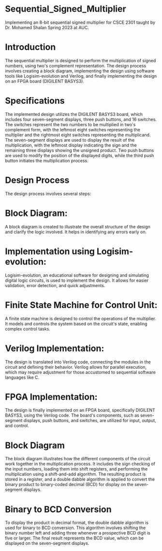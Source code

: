 # Sequential_Signed_Multiplier
Implementing an 8-bit sequential signed multiplier for CSCE 2301 taught by Dr. Mohamed Shalan Spring 2023 at AUC.
# Introduction
The sequential multiplier is designed to perform the multiplication of signed numbers, using two's complement representation. The design process involves creating a block diagram, implementing the design using software tools like Logisim-evolution and Verilog, and finally implementing the design on an FPGA board (DIGILENT BASYS3).

# Specifications
The implemented design utilizes the DIGILENT BASYS3 board, which includes four seven-segment displays, three push buttons, and 16 switches. The switches represent the two numbers to be multiplied in two's complement form, with the leftmost eight switches representing the multiplier and the rightmost eight switches representing the multiplicand. The seven-segment displays are used to display the result of the multiplication, with the leftmost display indicating the sign and the remaining three displays showing the unsigned product. Two push buttons are used to modify the position of the displayed digits, while the third push button initiates the multiplication process.

# Design Process
The design process involves several steps:

# Block Diagram: 
A block diagram is created to illustrate the overall structure of the design and clarify the logic involved. It helps in identifying any errors early on.

# Implementation using Logisim-evolution: 
Logisim-evolution, an educational software for designing and simulating digital logic circuits, is used to implement the design. It allows for easier validation, error detection, and quick adjustments.

# Finite State Machine for Control Unit: 
A finite state machine is designed to control the operations of the multiplier. It models and controls the system based on the circuit's state, enabling complex control tasks.

# Verilog Implementation: 
The design is translated into Verilog code, connecting the modules in the circuit and defining their behavior. Verilog allows for parallel execution, which may require adjustment for those accustomed to sequential software languages like C.

# FPGA Implementation: 
The design is finally implemented on an FPGA board, specifically DIGILENT BASYS3, using the Verilog code. The board's components, such as seven-segment displays, push buttons, and switches, are utilized for input, output, and control.

# Block Diagram
The block diagram illustrates how the different components of the circuit work together in the multiplication process. It includes the sign checking of the input numbers, loading them into shift registers, and performing the multiplication using a shift-and-add algorithm. The resulting product is stored in a register, and a double dabble algorithm is applied to convert the binary product to binary-coded decimal (BCD) for display on the seven-segment displays.

# Binary to BCD Conversion
To display the product in decimal format, the double dabble algorithm is used for binary to BCD conversion. This algorithm involves shifting the binary number left and adding three whenever a prospective BCD digit is five or larger. The final result represents the BCD value, which can be displayed on the seven-segment displays.
